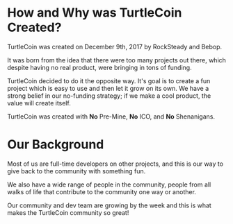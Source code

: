 # How and Why was TurtleCoin Created?

TurtleCoin was created on December 9th, 2017 by RockSteady and Bebop.

It was born from the idea that there were too many projects out there, which despite having no real product, were bringing in tons of funding. 

TurtleCoin decided to do it the opposite way.
It's goal is to create a fun project which is easy to use and then let it grow on its own. 
We have a strong belief in our no-funding strategy; if we make a cool product, the value will create itself.

TurtleCoin was created with **No** Pre-Mine, **No** ICO, and **No** Shenanigans.

# Our Background

Most of us are full-time developers on other projects, and this is our way to give back to the community with something fun.

We also have a wide range of people in the community, people from all walks of life that contribute to the community one way or another. 

Our community and dev team are growing by the week and this is what makes the TurtleCoin community so great!


